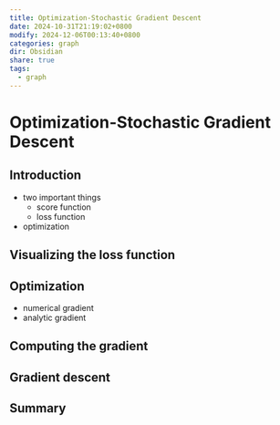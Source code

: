```yaml
---
title: Optimization-Stochastic Gradient Descent
date: 2024-10-31T21:19:02+0800
modify: 2024-12-06T00:13:40+0800
categories: graph
dir: Obsidian
share: true
tags:
  - graph
---
```


# Optimization-Stochastic Gradient Descent

## Introduction

- two important things
	- score function
	- loss function
- optimization

## Visualizing the loss function

## Optimization

- numerical gradient
- analytic gradient

## Computing the gradient

## Gradient descent

## Summary
